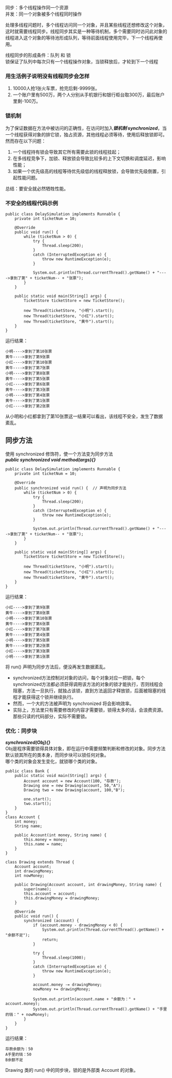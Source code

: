 同步：多个线程操作同一个资源  
并发：同一个对象被多个线程同时操作

处理多线程问题时，多个线程访问同一个对象，并且某些线程还想修改这个对象，这时就需要线程同步。线程同步其实是一种等待机制，多个需要同时访问此对象的线程进入这个对象的等待池形成队列，等待前面线程使用完毕，下一个线程再使用。

线程同步的形成条件：队列 和 锁  
锁保证了队列中每次只有一个线程操作对象，当锁释放后，才轮到下一个线程

### 用生活例子说明没有线程同步会怎样
1. 10000人抢1张火车票，抢完后剩-9999张。
2. 一个账户里有500万，两个人分别从手机银行和银行柜台取300万，最后账户里剩-100万。

### 锁机制
为了保证数据在方法中被访问的正确性，在访问时加入***锁机制 synchronized***，当一个线程获得对象的排它锁，独占资源，其他线程必须等待，使用后释放锁即可。然而存在以下问题：
1. 一个线程持有锁会导致其它所有需要此锁的线程挂起；
2. 在多线程竞争下，加锁、释放锁会导致比较多的上下文切换和调度延迟，影响性能；
3. 如果一个优先级高的线程等待优先级低的线程释放锁，会导致优先级倒置，引起性能问题。
  
总结：要安全就必然牺牲性能。

### 不安全的线程代码示例
```
public class DelaySimulation implements Runnable {
    private int ticketNum = 10;

    @Override
    public void run() {
        while (ticketNum > 0) {
            try {
                Thread.sleep(200);
            }
            catch (InterruptedException e) {
                throw new RuntimeException(e);
            }

            System.out.println(Thread.currentThread().getName() + "---->拿到了第" + ticketNum-- + "张票");
        }
    }

    public static void main(String[] args) {
        TicketStore ticketStore = new TicketStore();

        new Thread(ticketStore, "小明").start();
        new Thread(ticketStore, "小红").start();
        new Thread(ticketStore, "黄牛").start();
    }
}
```
运行结果：  
```
小明---->拿到了第10张票
黄牛---->拿到了第9张票
小红---->拿到了第10张票
黄牛---->拿到了第7张票
小明---->拿到了第8张票
黄牛---->拿到了第5张票
小红---->拿到了第6张票
黄牛---->拿到了第3张票
小明---->拿到了第4张票
黄牛---->拿到了第1张票
小红---->拿到了第2张票
```
从小明和小红都拿到了第10张票这一结果可以看出，该线程不安全，发生了数据紊乱。

## 同步方法
使用 synchronized 修饰符，使一个方法变为同步方法  
***public synchronized void method(args){}***  
```
public class DelaySimulation implements Runnable {
    private int ticketNum = 10;

    @Override
    public synchronized void run() {  // 声明为同步方法
        while (ticketNum > 0) {
            try {
                Thread.sleep(200);
            }
            catch (InterruptedException e) {
                throw new RuntimeException(e);
            }

            System.out.println(Thread.currentThread().getName() + "---->拿到了第" + ticketNum-- + "张票");
        }
    }

    public static void main(String[] args) {
        TicketStore ticketStore = new TicketStore();

        new Thread(ticketStore, "小明").start();
        new Thread(ticketStore, "小红").start();
        new Thread(ticketStore, "黄牛").start();
    }
}
```
运行结果：
```
小红---->拿到了第9张票
黄牛---->拿到了第8张票
小明---->拿到了第10张票
黄牛---->拿到了第6张票
小红---->拿到了第7张票
黄牛---->拿到了第4张票
小明---->拿到了第5张票
黄牛---->拿到了第2张票
小红---->拿到了第3张票
小明---->拿到了第1张票
```
将 run() 声明为同步方法后，便没再发生数据紊乱。  
- synchronized方法控制对对象的访问，每个对象对应一把锁，每个synchronized方法都必须获得调用该方法的对象的锁才能执行，否则线程会阻塞，方法一旦执行，就独占该锁，直到方法返回才释放锁，后面被阻塞的线程才能获得这个锁并继续执行。  
- 然而，一个大的方法被声明为 synchronized 将会影响效率。
- 实际上，方法里只有需要修改的内容才需要锁，锁得太多的话，会浪费资源。那些只读的代码部分，实际不需要锁。
### 优化：同步块
***synchronized(Obj){}***  
Obj是程序需要锁得具体对象，即在运行中需要频繁判断和修改的对象。同步方法默认锁其所在的类本身，而同步块可以锁任何对象。  
哪个类的对象会发生变化，就锁哪个类的对象。
```
public class Bank {
    public static void main(String[] args) {
        Account account = new Account(100, "存款");
        Drawing one = new Drawing(account, 50,"A");
        Drawing two = new Drawing(account, 100,"B");

        one.start();
        two.start();
    }
}
class Account {
    int money;
    String name;

    public Account(int money, String name) {
        this.money = money;
        this.name = name;
    }
}

class Drawing extends Thread {
    Account account;
    int drawingMoney;
    int nowMoney;

    public Drawing(Account account, int drawingMoney, String name) {
        super(name);
        this.account = account;
        this.drawingMoney = drawingMoney;
    }

    @Override
    public void run() {
        synchronized (account) {
            if (account.money - drawingMoney < 0) {
                System.out.println(Thread.currentThread().getName() + "余额不足");
                return;
            }

            try {
                Thread.sleep(1000);
            }
            catch (InterruptedException e) {
                throw new RuntimeException(e);
            }

            account.money -= drawingMoney;
            nowMoney += drawingMoney;

            System.out.println(account.name + "余额为：" + account.money);
            System.out.println(Thread.currentThread().getName() + "手里的钱：" + nowMoney);
        }
    }
}
```
运行结果：
```
存款余额为：50
A手里的钱：50
B余额不足
```
Drawing 类的 run() 中的同步块，锁的是外部类 Account 的对象。
